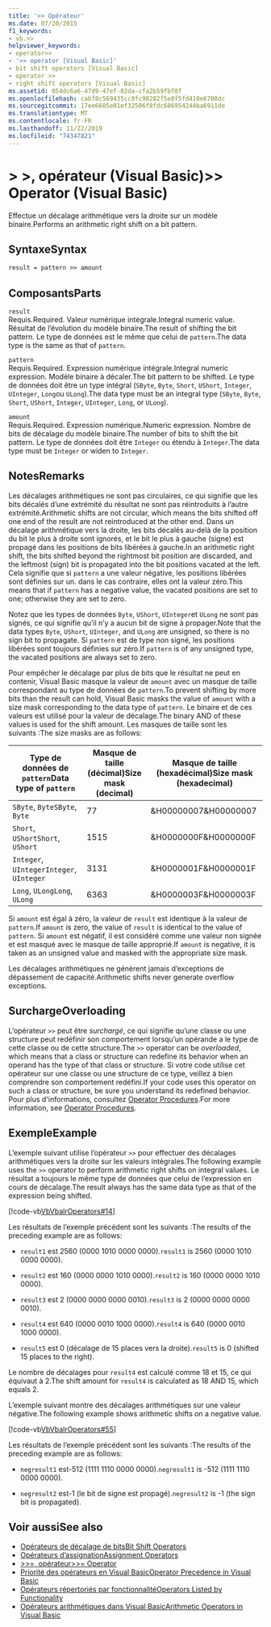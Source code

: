 ```yaml
---
title: '>> Opérateur'
ms.date: 07/20/2015
f1_keywords:
- vb.>>
helpviewer_keywords:
- operator>>
- '>> operator [Visual Basic]'
- bit shift operators [Visual Basic]
- operator >>
- right shift operators [Visual Basic]
ms.assetid: 054dc6a6-47d9-47ef-82da-cfa2b59fbf8f
ms.openlocfilehash: cabf8c569435cc0fc98282f5e8f5fd410e6708dc
ms.sourcegitcommit: 17ee6605e01ef32506f8fdc686954244ba6911de
ms.translationtype: MT
ms.contentlocale: fr-FR
ms.lasthandoff: 11/22/2019
ms.locfileid: "74347821"
---
```

# <a name="-operator-visual-basic"></a><span data-ttu-id="d2d98-102">> >, opérateur (Visual Basic)</span><span class="sxs-lookup"><span data-stu-id="d2d98-102">>> Operator (Visual Basic)</span></span>
<span data-ttu-id="d2d98-103">Effectue un décalage arithmétique vers la droite sur un modèle binaire.</span><span class="sxs-lookup"><span data-stu-id="d2d98-103">Performs an arithmetic right shift on a bit pattern.</span></span>  
  
## <a name="syntax"></a><span data-ttu-id="d2d98-104">Syntaxe</span><span class="sxs-lookup"><span data-stu-id="d2d98-104">Syntax</span></span>  
  
```vb  
result = pattern >> amount  
```  
  
## <a name="parts"></a><span data-ttu-id="d2d98-105">Composants</span><span class="sxs-lookup"><span data-stu-id="d2d98-105">Parts</span></span>  
 `result`  
 <span data-ttu-id="d2d98-106">Requis.</span><span class="sxs-lookup"><span data-stu-id="d2d98-106">Required.</span></span> <span data-ttu-id="d2d98-107">Valeur numérique intégrale.</span><span class="sxs-lookup"><span data-stu-id="d2d98-107">Integral numeric value.</span></span> <span data-ttu-id="d2d98-108">Résultat de l’évolution du modèle binaire.</span><span class="sxs-lookup"><span data-stu-id="d2d98-108">The result of shifting the bit pattern.</span></span> <span data-ttu-id="d2d98-109">Le type de données est le même que celui de `pattern`.</span><span class="sxs-lookup"><span data-stu-id="d2d98-109">The data type is the same as that of `pattern`.</span></span>  
  
 `pattern`  
 <span data-ttu-id="d2d98-110">Requis.</span><span class="sxs-lookup"><span data-stu-id="d2d98-110">Required.</span></span> <span data-ttu-id="d2d98-111">Expression numérique intégrale.</span><span class="sxs-lookup"><span data-stu-id="d2d98-111">Integral numeric expression.</span></span> <span data-ttu-id="d2d98-112">Modèle binaire à décaler.</span><span class="sxs-lookup"><span data-stu-id="d2d98-112">The bit pattern to be shifted.</span></span> <span data-ttu-id="d2d98-113">Le type de données doit être un type intégral (`SByte`, `Byte`, `Short`, `UShort`, `Integer`, `UInteger`, `Long`ou `ULong`).</span><span class="sxs-lookup"><span data-stu-id="d2d98-113">The data type must be an integral type (`SByte`, `Byte`, `Short`, `UShort`, `Integer`, `UInteger`, `Long`, or `ULong`).</span></span>  
  
 `amount`  
 <span data-ttu-id="d2d98-114">Requis.</span><span class="sxs-lookup"><span data-stu-id="d2d98-114">Required.</span></span> <span data-ttu-id="d2d98-115">Expression numérique.</span><span class="sxs-lookup"><span data-stu-id="d2d98-115">Numeric expression.</span></span> <span data-ttu-id="d2d98-116">Nombre de bits de décalage du modèle binaire.</span><span class="sxs-lookup"><span data-stu-id="d2d98-116">The number of bits to shift the bit pattern.</span></span> <span data-ttu-id="d2d98-117">Le type de données doit être `Integer` ou étendu à `Integer`.</span><span class="sxs-lookup"><span data-stu-id="d2d98-117">The data type must be `Integer` or widen to `Integer`.</span></span>  
  
## <a name="remarks"></a><span data-ttu-id="d2d98-118">Notes</span><span class="sxs-lookup"><span data-stu-id="d2d98-118">Remarks</span></span>  
 <span data-ttu-id="d2d98-119">Les décalages arithmétiques ne sont pas circulaires, ce qui signifie que les bits décalés d’une extrémité du résultat ne sont pas réintroduits à l’autre extrémité.</span><span class="sxs-lookup"><span data-stu-id="d2d98-119">Arithmetic shifts are not circular, which means the bits shifted off one end of the result are not reintroduced at the other end.</span></span> <span data-ttu-id="d2d98-120">Dans un décalage arithmétique vers la droite, les bits décalés au-delà de la position du bit le plus à droite sont ignorés, et le bit le plus à gauche (signe) est propagé dans les positions de bits libérées à gauche.</span><span class="sxs-lookup"><span data-stu-id="d2d98-120">In an arithmetic right shift, the bits shifted beyond the rightmost bit position are discarded, and the leftmost (sign) bit is propagated into the bit positions vacated at the left.</span></span> <span data-ttu-id="d2d98-121">Cela signifie que si `pattern` a une valeur négative, les positions libérées sont définies sur un. dans le cas contraire, elles ont la valeur zéro.</span><span class="sxs-lookup"><span data-stu-id="d2d98-121">This means that if `pattern` has a negative value, the vacated positions are set to one; otherwise they are set to zero.</span></span>  
  
 <span data-ttu-id="d2d98-122">Notez que les types de données `Byte`, `UShort`, `UInteger`et `ULong` ne sont pas signés, ce qui signifie qu’il n’y a aucun bit de signe à propager.</span><span class="sxs-lookup"><span data-stu-id="d2d98-122">Note that the data types `Byte`, `UShort`, `UInteger`, and `ULong` are unsigned, so there is no sign bit to propagate.</span></span> <span data-ttu-id="d2d98-123">Si `pattern` est de type non signé, les positions libérées sont toujours définies sur zéro.</span><span class="sxs-lookup"><span data-stu-id="d2d98-123">If `pattern` is of any unsigned type, the vacated positions are always set to zero.</span></span>  
  
 <span data-ttu-id="d2d98-124">Pour empêcher le décalage par plus de bits que le résultat ne peut en contenir, Visual Basic masque la valeur de `amount` avec un masque de taille correspondant au type de données de `pattern`.</span><span class="sxs-lookup"><span data-stu-id="d2d98-124">To prevent shifting by more bits than the result can hold, Visual Basic masks the value of `amount` with a size mask corresponding to the data type of `pattern`.</span></span> <span data-ttu-id="d2d98-125">Le binaire et de ces valeurs est utilisé pour la valeur de décalage.</span><span class="sxs-lookup"><span data-stu-id="d2d98-125">The binary AND of these values is used for the shift amount.</span></span> <span data-ttu-id="d2d98-126">Les masques de taille sont les suivants :</span><span class="sxs-lookup"><span data-stu-id="d2d98-126">The size masks are as follows:</span></span>  
  
|<span data-ttu-id="d2d98-127">Type de données de `pattern`</span><span class="sxs-lookup"><span data-stu-id="d2d98-127">Data type of `pattern`</span></span>|<span data-ttu-id="d2d98-128">Masque de taille (décimal)</span><span class="sxs-lookup"><span data-stu-id="d2d98-128">Size mask (decimal)</span></span>|<span data-ttu-id="d2d98-129">Masque de taille (hexadécimal)</span><span class="sxs-lookup"><span data-stu-id="d2d98-129">Size mask (hexadecimal)</span></span>|  
|----------------------------|---------------------------|-------------------------------|  
|<span data-ttu-id="d2d98-130">`SByte`, `Byte`</span><span class="sxs-lookup"><span data-stu-id="d2d98-130">`SByte`, `Byte`</span></span>|<span data-ttu-id="d2d98-131">7</span><span class="sxs-lookup"><span data-stu-id="d2d98-131">7</span></span>|<span data-ttu-id="d2d98-132">&H00000007</span><span class="sxs-lookup"><span data-stu-id="d2d98-132">&H00000007</span></span>|  
|<span data-ttu-id="d2d98-133">`Short`, `UShort`</span><span class="sxs-lookup"><span data-stu-id="d2d98-133">`Short`, `UShort`</span></span>|<span data-ttu-id="d2d98-134">15</span><span class="sxs-lookup"><span data-stu-id="d2d98-134">15</span></span>|<span data-ttu-id="d2d98-135">&H0000000F</span><span class="sxs-lookup"><span data-stu-id="d2d98-135">&H0000000F</span></span>|  
|<span data-ttu-id="d2d98-136">`Integer`, `UInteger`</span><span class="sxs-lookup"><span data-stu-id="d2d98-136">`Integer`, `UInteger`</span></span>|<span data-ttu-id="d2d98-137">31</span><span class="sxs-lookup"><span data-stu-id="d2d98-137">31</span></span>|<span data-ttu-id="d2d98-138">&H0000001F</span><span class="sxs-lookup"><span data-stu-id="d2d98-138">&H0000001F</span></span>|  
|<span data-ttu-id="d2d98-139">`Long`, `ULong`</span><span class="sxs-lookup"><span data-stu-id="d2d98-139">`Long`, `ULong`</span></span>|<span data-ttu-id="d2d98-140">63</span><span class="sxs-lookup"><span data-stu-id="d2d98-140">63</span></span>|<span data-ttu-id="d2d98-141">&H0000003F</span><span class="sxs-lookup"><span data-stu-id="d2d98-141">&H0000003F</span></span>|  
  
 <span data-ttu-id="d2d98-142">Si `amount` est égal à zéro, la valeur de `result` est identique à la valeur de `pattern`.</span><span class="sxs-lookup"><span data-stu-id="d2d98-142">If `amount` is zero, the value of `result` is identical to the value of `pattern`.</span></span> <span data-ttu-id="d2d98-143">Si `amount` est négatif, il est considéré comme une valeur non signée et est masqué avec le masque de taille approprié.</span><span class="sxs-lookup"><span data-stu-id="d2d98-143">If `amount` is negative, it is taken as an unsigned value and masked with the appropriate size mask.</span></span>  
  
 <span data-ttu-id="d2d98-144">Les décalages arithmétiques ne génèrent jamais d’exceptions de dépassement de capacité.</span><span class="sxs-lookup"><span data-stu-id="d2d98-144">Arithmetic shifts never generate overflow exceptions.</span></span>  
  
## <a name="overloading"></a><span data-ttu-id="d2d98-145">Surcharge</span><span class="sxs-lookup"><span data-stu-id="d2d98-145">Overloading</span></span>  
 <span data-ttu-id="d2d98-146">L’opérateur `>>` peut être *surchargé*, ce qui signifie qu’une classe ou une structure peut redéfinir son comportement lorsqu’un opérande a le type de cette classe ou de cette structure.</span><span class="sxs-lookup"><span data-stu-id="d2d98-146">The `>>` operator can be *overloaded*, which means that a class or structure can redefine its behavior when an operand has the type of that class or structure.</span></span> <span data-ttu-id="d2d98-147">Si votre code utilise cet opérateur sur une classe ou une structure de ce type, veillez à bien comprendre son comportement redéfini.</span><span class="sxs-lookup"><span data-stu-id="d2d98-147">If your code uses this operator on such a class or structure, be sure you understand its redefined behavior.</span></span> <span data-ttu-id="d2d98-148">Pour plus d'informations, consultez [Operator Procedures](../../../visual-basic/programming-guide/language-features/procedures/operator-procedures.md).</span><span class="sxs-lookup"><span data-stu-id="d2d98-148">For more information, see [Operator Procedures](../../../visual-basic/programming-guide/language-features/procedures/operator-procedures.md).</span></span>  
  
## <a name="example"></a><span data-ttu-id="d2d98-149">Exemple</span><span class="sxs-lookup"><span data-stu-id="d2d98-149">Example</span></span>  
 <span data-ttu-id="d2d98-150">L’exemple suivant utilise l’opérateur `>>` pour effectuer des décalages arithmétiques vers la droite sur les valeurs intégrales.</span><span class="sxs-lookup"><span data-stu-id="d2d98-150">The following example uses the `>>` operator to perform arithmetic right shifts on integral values.</span></span> <span data-ttu-id="d2d98-151">Le résultat a toujours le même type de données que celui de l’expression en cours de décalage.</span><span class="sxs-lookup"><span data-stu-id="d2d98-151">The result always has the same data type as that of the expression being shifted.</span></span>  
  
 [!code-vb[VbVbalrOperators#14](~/samples/snippets/visualbasic/VS_Snippets_VBCSharp/VbVbalrOperators/VB/Class1.vb#14)]  
  
 <span data-ttu-id="d2d98-152">Les résultats de l’exemple précédent sont les suivants :</span><span class="sxs-lookup"><span data-stu-id="d2d98-152">The results of the preceding example are as follows:</span></span>  
  
- <span data-ttu-id="d2d98-153">`result1` est 2560 (0000 1010 0000 0000).</span><span class="sxs-lookup"><span data-stu-id="d2d98-153">`result1` is 2560 (0000 1010 0000 0000).</span></span>  
  
- <span data-ttu-id="d2d98-154">`result2` est 160 (0000 0000 1010 0000).</span><span class="sxs-lookup"><span data-stu-id="d2d98-154">`result2` is 160 (0000 0000 1010 0000).</span></span>  
  
- <span data-ttu-id="d2d98-155">`result3` est 2 (0000 0000 0000 0010).</span><span class="sxs-lookup"><span data-stu-id="d2d98-155">`result3` is 2 (0000 0000 0000 0010).</span></span>  
  
- <span data-ttu-id="d2d98-156">`result4` est 640 (0000 0010 1000 0000).</span><span class="sxs-lookup"><span data-stu-id="d2d98-156">`result4` is 640 (0000 0010 1000 0000).</span></span>  
  
- <span data-ttu-id="d2d98-157">`result5` est 0 (décalage de 15 places vers la droite).</span><span class="sxs-lookup"><span data-stu-id="d2d98-157">`result5` is 0 (shifted 15 places to the right).</span></span>  
  
 <span data-ttu-id="d2d98-158">Le nombre de décalages pour `result4` est calculé comme 18 et 15, ce qui équivaut à 2.</span><span class="sxs-lookup"><span data-stu-id="d2d98-158">The shift amount for `result4` is calculated as 18 AND 15, which equals 2.</span></span>  
  
 <span data-ttu-id="d2d98-159">L’exemple suivant montre des décalages arithmétiques sur une valeur négative.</span><span class="sxs-lookup"><span data-stu-id="d2d98-159">The following example shows arithmetic shifts on a negative value.</span></span>  
  
 [!code-vb[VbVbalrOperators#55](~/samples/snippets/visualbasic/VS_Snippets_VBCSharp/VbVbalrOperators/VB/Class1.vb#55)]  
  
 <span data-ttu-id="d2d98-160">Les résultats de l’exemple précédent sont les suivants :</span><span class="sxs-lookup"><span data-stu-id="d2d98-160">The results of the preceding example are as follows:</span></span>  
  
- <span data-ttu-id="d2d98-161">`negresult1` est-512 (1111 1110 0000 0000).</span><span class="sxs-lookup"><span data-stu-id="d2d98-161">`negresult1` is -512 (1111 1110 0000 0000).</span></span>  
  
- <span data-ttu-id="d2d98-162">`negresult2` est-1 (le bit de signe est propagé).</span><span class="sxs-lookup"><span data-stu-id="d2d98-162">`negresult2` is -1 (the sign bit is propagated).</span></span>  
  
## <a name="see-also"></a><span data-ttu-id="d2d98-163">Voir aussi</span><span class="sxs-lookup"><span data-stu-id="d2d98-163">See also</span></span>

- [<span data-ttu-id="d2d98-164">Opérateurs de décalage de bits</span><span class="sxs-lookup"><span data-stu-id="d2d98-164">Bit Shift Operators</span></span>](../../../visual-basic/language-reference/operators/bit-shift-operators.md)
- [<span data-ttu-id="d2d98-165">Opérateurs d’assignation</span><span class="sxs-lookup"><span data-stu-id="d2d98-165">Assignment Operators</span></span>](../../../visual-basic/language-reference/operators/assignment-operators.md)
- [<span data-ttu-id="d2d98-166">>>=, opérateur</span><span class="sxs-lookup"><span data-stu-id="d2d98-166">>>= Operator</span></span>](../../../visual-basic/language-reference/operators/right-shift-assignment-operator.md)
- [<span data-ttu-id="d2d98-167">Priorité des opérateurs en Visual Basic</span><span class="sxs-lookup"><span data-stu-id="d2d98-167">Operator Precedence in Visual Basic</span></span>](../../../visual-basic/language-reference/operators/operator-precedence.md)
- [<span data-ttu-id="d2d98-168">Opérateurs répertoriés par fonctionnalité</span><span class="sxs-lookup"><span data-stu-id="d2d98-168">Operators Listed by Functionality</span></span>](../../../visual-basic/language-reference/operators/operators-listed-by-functionality.md)
- [<span data-ttu-id="d2d98-169">Opérateurs arithmétiques dans Visual Basic</span><span class="sxs-lookup"><span data-stu-id="d2d98-169">Arithmetic Operators in Visual Basic</span></span>](../../../visual-basic/programming-guide/language-features/operators-and-expressions/arithmetic-operators.md)
